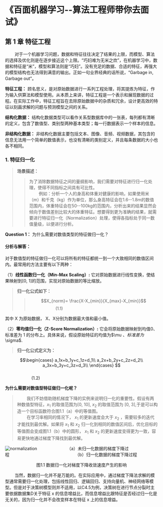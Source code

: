 
# 《百面机器学习--算法工程师带你去面试》

##  第 1 章 特征工程

&nbsp;&nbsp;&nbsp;&nbsp;&nbsp;&nbsp;&nbsp;&nbsp;对于一个机器学习问题，数据和特征往往决定了结果的上限，而模型、算法的选择及优化则是在逐步接近这个上限。“巧妇难为无米之炊”，在机器学习中，数据和特征是“米”，模型和算法则是“巧妇”。没有充足的数据、合适的特征，再强大的模型结构也无法得到满意的输出。正如一句业界经典的话所说，“Garbage in, Garbage out”。

**特征工程：**  顾名思义，是对原始数据进行一系列工程处理，将其提炼为特征，作为输入供算法和模型使用。从本质上来讲，特征工程是一个表示和展现数据的过程。在实际工作中，特征工程旨在去除原始数据中的杂质和冗余，设计更高效的特征以刻画求解的问题与预测模型之间的关系。

**结构化数据：** 结构化数据类型可以看作关系型数据库中的一张表，每列都有清晰的定义，包含了数值型、类别型两种基本类型；每一行数据表示一个样本的信息。

**非结构化数据：** 非结构化数据主要包括文本、图像、音频、视频数据，其包含的信息无法用一个简单的数值表示，也没有清晰的类别定义，并且每条数据的大小也各不相同。

###  1. 特征归一化

> **场景描述：**
>> 为了消除数据特征之间的量纲影响，我们需要对特征进行归一化处理，使得不同指标之间具有可比性。   
&nbsp;&nbsp;&nbsp;&nbsp;&nbsp;&nbsp;&nbsp;&nbsp;例如：分析一个人的身高和体重对健康的影响，如果使用米（m）和千克（kg）作为单位，那么身高特征会在1.6--1.8m的数值范围内，体重特征会在50--100kg的范围内，分析出来的结果显然会倾向于数值差别比较大的体重特征。想要得到更为准确的结果，就需要进行特征归一化（Normalization）处理，使得各指标处于同一数值量级，以便进行分析。

**Question 1：**  为什么需要对数值类型的特征做归一化？

#### **分析与解答：**

对于数值型的特征做归一化可以将所有的特征都统一到一个大致相同的数值区间内。最常用的方法主要有以下两种：  

（1）**线性函数归一化（Min-Max Scaling）:** 它对原始数据进行线性变换，使结果映射到[0, 1]的范围，实现对原始数据的等比缩放。

> **归一化公式如下：**  
>> $$X_{norm}= \frac{X-X_{min}}{X_{max}-X_{min}}$$   &nbsp;&nbsp;&nbsp;&nbsp;&nbsp;&nbsp;&nbsp;&nbsp;&nbsp;&nbsp; &nbsp;&nbsp;&nbsp;&nbsp;&nbsp;&nbsp;&nbsp;&nbsp;&nbsp;&nbsp;   (1.1) 

其中 X 为原始数据， X、X分别为数据最大值和最小值。

（2）**零均值归一化（Z-Score Normalization）:** 它会将原始数据映射到均值0、标准差为 1 的分布上。具体来说，假设原始特征的均值为$\mu $、标准差为$\sigma$.
>**归一化公式定义为：**    
>>   
$$\begin{cases}
a_1x+b_1y+c_1z=d_1\\
a_2x+b_2y+c_2z=d_2\\
a_3x+b_3y+c_3z=d_3\\
\end{cases}
$$  
&nbsp;&nbsp;&nbsp;&nbsp;&nbsp;&nbsp;&nbsp;&nbsp;&nbsp;&nbsp; &nbsp;&nbsp;&nbsp;&nbsp;&nbsp;&nbsp;&nbsp;&nbsp;&nbsp;&nbsp;   (1.2)    

**为什么需要对数值型特征做归一化呢？**  
>&nbsp;&nbsp;&nbsp;&nbsp;&nbsp;&nbsp;&nbsp;&nbsp;我们不妨借助随机梯度下降的实例来说明归一化的重要性。假设有两种数值型特征，$x_{1}$ 的取值范围为[0, 10], $x_{2}$ 的取值范围为 [0, 3],于是可以构造一个目标函数符合图1.1（a）中的等值图。  
>&nbsp;&nbsp;&nbsp;&nbsp;&nbsp;&nbsp;&nbsp;&nbsp;在学习率相同的情况下， $x_{1}$ 的更新速度会大于 $x_{2}$ ，需要较多的迭代才能找到最优解。如果将 $x_{1}$ 和 $x_{2}$ 归一化到相同的数值区间后，优化目标的等值图会变成图1.1（b）中的圆形， $x_{1}$ 和 $x_{2}$ 的更新速度变得更为一致，容易更快地通过梯度下降找到最优解。  

![normalization](https://timgsa.baidu.com/timg?image&quality=80&size=b9999_10000&sec=1536127304605&di=d70a58f075363e8ff5e205fa13ae7810&imgtype=0&src=http%3A%2F%2Fox5l2b8f4.bkt.clouddn.com%2Fimages%2F%25E6%25B7%25B1%25E5%25BA%25A6%25E5%25AD%25A6%25E4%25B9%25A0-%25E5%258A%25A0%25E5%25BF%25AB%25E5%25AD%25A6%25E4%25B9%25A0%25E9%2580%259F%25E5%25BA%25A6%2Fnormalize_input_1.png "归一化")
&nbsp;&nbsp;&nbsp;&nbsp;&nbsp;&nbsp;&nbsp;&nbsp;&nbsp;&nbsp;&nbsp;&nbsp;&nbsp;&nbsp;&nbsp;&nbsp;&nbsp;&nbsp;&nbsp;&nbsp;&nbsp;&nbsp;&nbsp;&nbsp;（a）未归一化数据的梯度下降过程&nbsp;&nbsp;&nbsp;&nbsp;&nbsp;&nbsp;&nbsp;&nbsp;&nbsp;&nbsp;&nbsp;&nbsp;&nbsp;&nbsp;&nbsp;&nbsp;&nbsp;&nbsp;&nbsp;&nbsp;&nbsp;&nbsp;&nbsp;&nbsp;&nbsp;&nbsp;&nbsp;&nbsp;&nbsp;&nbsp;&nbsp;&nbsp;&nbsp;&nbsp;&nbsp;&nbsp;&nbsp;&nbsp;&nbsp;&nbsp;&nbsp;&nbsp;&nbsp;&nbsp;&nbsp;&nbsp;&nbsp;&nbsp;&nbsp;&nbsp;&nbsp;&nbsp;&nbsp;&nbsp;&nbsp;（b）归一化数据的梯度下降过程
&nbsp;&nbsp;&nbsp;&nbsp;&nbsp;&nbsp;&nbsp;&nbsp;&nbsp;<center>图1.1 数据归一化对梯度下降收敛速度产生的影响</center>

&nbsp;&nbsp;&nbsp;&nbsp;&nbsp;&nbsp;&nbsp;&nbsp;当然，数据归一化并不是万能的。在实际应用中，通过梯度下降法求解的模型通常需要归一化处理，包括线性回归、逻辑回归、支持向量机、神经网络等模型。但是对于决策树模型则并不适用，以C4.5为例，决策树在进行节点分裂时主要依据数据集D关于特征 x 的信息增益比，而信息增益比跟特征是否经过归一化是无关的，因为归一化并不会改变样本在特征 x 上的信息增益。
